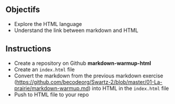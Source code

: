 ## Objectifs

- Explore the HTML language
- Understand the link between markdown and HTML

## Instructions

- Create a repository on Github **markdown-warmup-html**
- Create an `index.html` file
- Convert the markdown from the previous markdown exercise (https://github.com/becodeorg/Swartz-2/blob/master/01-La-prairie/markdown-warmup.md) into HTML in the `index.html` file
- Push to HTML file to your repo
